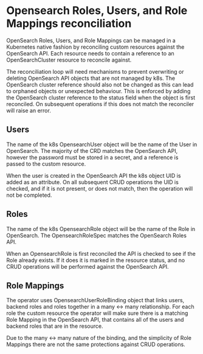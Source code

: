 # Opensearch Roles, Users, and Role Mappings reconciliation
OpenSearch Roles, Users, and Role Mappings can be managed in a Kubernetes native fashion by reconciling custom resources against the OpenSearch API.  Each resource needs to contain a reference to an OpenSearchCluster resource to reconcile against.

The reconciliation loop will need mechanisms to prevent overwriting or deleting OpenSearch API objects that are not managed by k8s.  The OpenSearch cluster reference should also not be changed as this can lead to orphaned objects or unexpected behaviour.  This is enforced by adding the OpenSearch cluster reference to the status field when the object is first reconciled.  On subsequent operations if this does not match the reconciler will raise an error.

## Users
The name of the k8s OpensearchUser object will be the name of the User in OpenSearch.  The majority of the CRD matches the OpenSearch API, however the password must be stored in a secret, and a reference is passed to the custom resource.

When the user is created in the OpenSearch API the k8s object UID is added as an attribute.  On all subsequent CRUD operations the UID is checked, and if it is not present, or does not match, then the operation will not be completed.

## Roles
The name of the k8s OpensearchRole object will be the name of the Role in OpenSearch.  The OpensearchRoleSpec matches the OpenSearch Roles API.

When an OpensearchRole is first reconciled the API is checked to see if the Role already exists.  If it does it is marked in the resource status, and no CRUD operations will be performed against the OpenSearch API.


## Role Mappings
The operator uses OpensearchUserRoleBinding object that links users, backend roles and roles together in a many <-> many relationship.  For each role the custom resource the operator will make sure there is a matching Role Mapping in the OpenSearch API, that contains all of the users and backend roles that are in the resource.

Due to the many <-> many nature of the binding, and the simplicity of Role Mappings there are not the same protections against CRUD operations.
